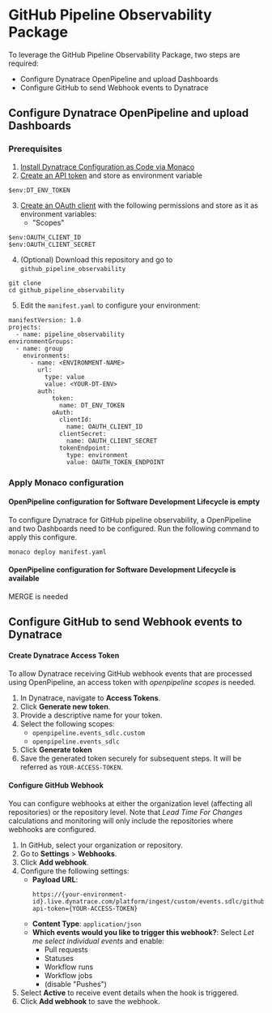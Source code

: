# GitHub Pipeline Observability Package

To leverage the GitHub Pipeline Observability Package, two steps are required:
* Configure Dynatrace OpenPipeline and upload Dashboards
* Configure GitHub to send Webhook events to Dynatrace

## Configure Dynatrace OpenPipeline and upload Dashboards

### Prerequisites

1. [Install Dynatrace Configuration as Code via Monaco](https://docs.dynatrace.com/docs/deliver/configuration-as-code/monaco/installation)
2. [Create an API token](https://docs.dynatrace.com/docs/deliver/configuration-as-code/monaco/manage-configuration#prerequisites) and store as environment variable
```
$env:DT_ENV_TOKEN 
```

3. [Create an OAuth client](https://docs.dynatrace.com/docs/deliver/configuration-as-code/monaco/guides/create-oauth-client) with the following permissions and store as it as environment variables:
    * "Scopes"

```
$env:OAUTH_CLIENT_ID
$env:OAUTH_CLIENT_SECRET 
```

4. (Optional) Download this repository and go to `github_pipeline_observability`
```
git clone
cd github_pipeline_observability
```

5. Edit the `manifest.yaml` to configure your environment:
```
manifestVersion: 1.0
projects:
  - name: pipeline_observability
environmentGroups:
  - name: group
    environments:
      - name: <ENVIRONMENT-NAME>
        url:
          type: value
          value: <YOUR-DT-ENV>
        auth:
            token:
              name: DT_ENV_TOKEN
            oAuth:
              clientId:
                name: OAUTH_CLIENT_ID
              clientSecret:
                name: OAUTH_CLIENT_SECRET
              tokenEndpoint:
                type: environment
                value: OAUTH_TOKEN_ENDPOINT
```


### Apply Monaco configuration

#### OpenPipeline configuration for Software Development Lifecycle is empty

To configure Dynatrace for GitHub pipeline observability, a OpenPipeline and two Dashboards need to be configured. 
Run the following command to apply this configure. 

```
monaco deploy manifest.yaml
```

#### OpenPipeline configuration for Software Development Lifecycle is available

MERGE is needed

## Configure GitHub to send Webhook events to Dynatrace

#### Create Dynatrace Access Token

To allow Dynatrace receiving GitHub webhook events that are processed using OpenPipeline, an access token with *openpipeline scopes* is needed. 

1. In Dynatrace, navigate to **Access Tokens**.
2. Click **Generate new token**.
3. Provide a descriptive name for your token.
4. Select the following scopes:
   - `openpipeline.events_sdlc.custom` 
   - `openpipeline.events_sdlc`
5. Click **Generate token**
6. Save the generated token securely for subsequent steps. It will be referred as `YOUR-ACCESS-TOKEN`.
​
#### Configure GitHub Webhook

You can configure webhooks at either the organization level (affecting all repositories) or the repository level. Note that *Lead Time For Changes* calculations and monitoring will only include the repositories where webhooks are configured.

1. In GitHub, select your organization or repository.
2. Go to **Settings** > **Webhooks**.
3. Click **Add webhook**.
4. Configure the following settings:
   - **Payload URL**: 
     ```
     https://{your-environment-id}.live.dynatrace.com/platform/ingest/custom/events.sdlc/github?api-token={YOUR-ACCESS-TOKEN}
     ```
   - **Content Type**: `application/json`
   - **Which events would you like to trigger this webhook?**: Select *Let me select individual events* and enable:
     - Pull requests
     - Statuses
     - Workflow runs
     - Workflow jobs
     - (disable "Pushes")
5. Select **Active** to receive event details when the hook is triggered.
6. Click **Add webhook** to save the webhook.

